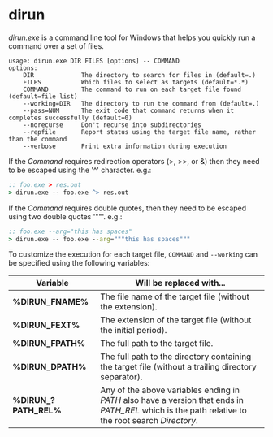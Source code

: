 # dirun

*dirun.exe* is a command line tool for Windows that helps you quickly run a command over a set of files.

```
usage: dirun.exe DIR FILES [options] -- COMMAND
options:
    DIR             The directory to search for files in (default=.)
    FILES           Which files to select as targets (default=*.*)
    COMMAND         The command to run on each target file found (default=file list)
    --working=DIR   The directory to run the command from (default=.)
    --pass=NUM      The exit code that command returns when it completes successfully (default=0)
    --norecurse     Don't recurse into subdirectories
    --repfile       Report status using the target file name, rather than the command
    --verbose       Print extra information during execution
```

If the *Command* requires redirection operators (>, >>, or &) then they need to be escaped using the '^' character. e.g.:

```bat
:: foo.exe > res.out
> dirun.exe -- foo.exe ^> res.out
```

If the *Command* requires double quotes, then they need to be escaped using two double quotes '""'. e.g.:

```bat
:: foo.exe --arg="this has spaces"
> dirun.exe -- foo.exe --arg="""this has spaces"""
```

To customize the execution for each target file, `COMMAND` and `--working` can be specified using the following variables:

| Variable                | Will be replaced with... |
| ----------------------- | ------------------------ |
| **%DIRUN\_FNAME%**      | The file name of the target file (without the extension). |
| **%DIRUN\_FEXT%**       | The extension of the target file (without the initial period). |
| **%DIRUN\_FPATH%**      | The full path to the target file. |
| **%DIRUN\_DPATH%**      | The full path to the directory containing the target file (without a trailing directory separator). |
| **%DIRUN\_?PATH\_REL%** | Any of the above variables ending in *PATH* also have a version that ends in *PATH\_REL* which is the path relative to the root search *Directory*. |
